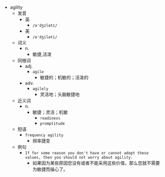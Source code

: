 - agility
  - 发音
    - 英
      - `/ə'dʒɪlətɪ/`
    - 美
      - `/ə'dʒiləti/`
  - 词义
    - n.
      - 敏捷,活泼
  - 同根词
    - adj.
      - `agile`
        - 敏捷的；机敏的；活泼的
    - adv.
      - `agilely`
        - 灵活地；头脑敏捷地
  - 近义词
    - n.
      - 敏捷；灵活；机敏
        - `readiness`
        - `promptitude`
  - 短语
    - `frequency agility`
      - 频率捷变 
  - 例句
    - `If for some reason you don't have or cannot adopt these values, then you should not worry about agility.`
      - 如果因为某些原因您没有或者不能采用这些价值，那么您就不需要为敏捷而操心了。

